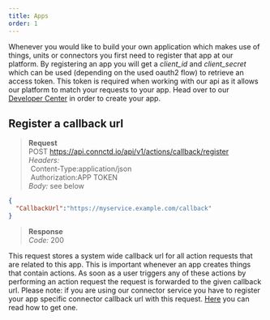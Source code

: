 ```yaml
---
title: Apps
order: 1
---
```


Whenever you would like to build your own application which makes use of things, units or connectors you first need
to register that app at our platform. By registering an app you will get a *client_id* and *client_secret* which can be
used (depending on the used oauth2 flow) to retrieve an access token. This token is required when working with our api as it allows our platform to match your requests to your app. Head over to our [Developer Center](https://devcenter.connctd.io) in order to create your app.

## Register a callback url

> **Request**<br>
> POST https://api.connctd.io/api/v1/actions/callback/register<br>
> *Headers:*<br>
> &nbsp;Content-Type:application/json<br>
> &nbsp;Authorization:APP TOKEN<br>
> *Body:* see below<br>

```json
{
  "CallbackUrl":"https://myservice.example.com/callback"
}
```

> **Response**<br>
> *Code:* 200

This request stores a system wide callback url for all action requests that are related to this app. This is important whenever an app creates things that contain actions. As soon as a user triggers any of these actions by performing an action request the request is forwarded to the given callback url. Please note: if you are using our connector service you have to register your app specific connector callback url with this request. [Here](#get-connector-service-callback-url) you can read how to get one.
<!-- TODO: Write docs on how to get a connector service callback url -->